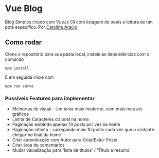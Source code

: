 # Vue Blog

Blog Simples criado com VueJs Cli com listagem de posts e leitura de um pots específico.
Por [Caroline Araújo](https://oliveiracomunicacao.com.br/caroline-araujo)


## Como rodar

Clone o repositório para sua pasta local, instale as dependências com o comando

```
npm install
```

E em seguida inicie com 
```
npm run serve
```


### Possíveis Features para implementar
* Melhorias de visual - Um tema mais moderno, com mais recusos gráficos
* Limite de Caracteres do post na home
* Paginação exibindo apenas 10 posts por vez na home
* Paginação infinita - carregando mais 10 posts cada vez que o visitante chegar no final da home
* Criar autenticação com Autor para Criar/Exluir Posts
* Criar área de comentários
* Mudar visualização para 'lista de títulos' / 'Título e resumo'
